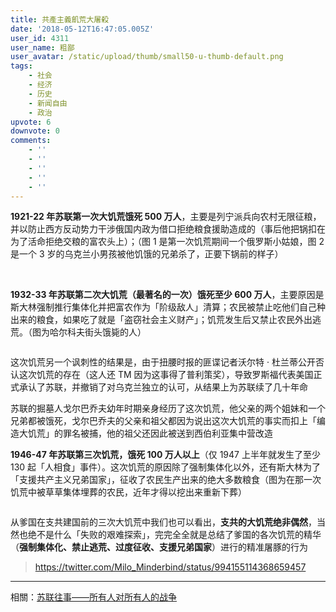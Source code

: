 ```yaml
---
title: 共產主義飢荒大屠殺
date: '2018-05-12T16:47:05.005Z'
user_id: 4311
user_name: 粗鄙
user_avatar: /static/upload/thumb/small50-u-thumb-default.png
tags:
    - 社会
    - 经济
    - 历史
    - 新闻自由
    - 政治
upvote: 6
downvote: 0
comments:
    - ''
    - ''
    - ''
    - ''
    - ''
---
```


<div class="body"><p><b>1921-22 年苏联第一次大饥荒饿死 500 万人</b>，主要是列宁派兵向农村无限征粮，并以防止西方反动势力干涉俄国内政为借口拒绝粮食援助造成的（事后他把锅扣在为了活命拒绝交粮的富农头上）；（图 1 是第一次饥荒期间一个俄罗斯小姑娘，图 2 是一个 3 岁的乌克兰小男孩被他饥饿的兄弟杀了，正要下锅前的样子）</p><p><img src="https://pincimg.com/posts/80887/fbc2289d797b1e4dfea69ecdb3c54fd8.jpg" style="width: 246px;" orig-height="406" onerror="load_alt_img(event);" orig-width="250" data-alt="https://pbs.twimg.com/media/DcvyIz9VAAAhrYE.jpg" height="0"> <img src="https://pincimg.com/posts/80887/30ef5fe5db19c70237835bd9899ea07b.jpg" style="width: 250px;" orig-height="539" onerror="load_alt_img(event);" orig-width="337" data-alt="https://pbs.twimg.com/media/DcvyIz7U0AEv6sx.jpg" height="0"><br></p><p><b>1932-33 年苏联第二次大饥荒（最著名的一次）饿死至少 600 万人</b>，主要原因是斯大林强制推行集体化并把富农作为「阶级敌人」清算；农民被禁止吃他们自己种出来的粮食，如果吃了就是「盗窃社会主义财产」；饥荒发生后又禁止农民外出逃荒。（图为哈尔科夫街头饿毙的人）</p><p><img src="https://pincimg.com/posts/80887/5318c5a2c6d8d132ad52b67564ab7253.jpg" style="width: 500px;" orig-height="471" onerror="load_alt_img(event);" orig-width="650" data-alt="https://pbs.twimg.com/media/Dcv2XgUU8AAjQQ6.jpg" height="0"><br></p><p>这次饥荒另一个讽刺性的结果是，由于扭腰时报的匪谍记者沃尔特 · 杜兰蒂公开否认这次饥荒的存在（这人还 TM 因为这事得了普利策奖），导致罗斯福代表美国正式承认了苏联，并撤销了对乌克兰独立的认可，从结果上为苏联续了几十年命</p><p>苏联的掘墓人戈尔巴乔夫幼年时期亲身经历了这次饥荒，他父亲的两个姐妹和一个兄弟都被饿死，戈尔巴乔夫的父亲和祖父都因为说出这次大饥荒的事实而扣上「编造大饥荒」的罪名被捕，他的祖父还因此被送到西伯利亚集中营改造</p><p><b>1946-47 年苏联第三次饥荒，饿死 100 万人以上</b>（仅 1947 上半年就发生了至少 130 起「人相食」事件）。这次饥荒的原因除了强制集体化以外，还有斯大林为了「支援共产主义兄弟国家」，征收了农民生产出来的绝大多数粮食（图为在那一次饥荒中被草草集体埋葬的农民，近年才得以挖出来重新下葬）</p><p><img src="https://pincimg.com/posts/80887/c2bf907f3e2cda37eea37a1a02d24656.jpg" style="width: 500px;" orig-height="172" onerror="load_alt_img(event);" orig-width="260" data-alt="https://pbs.twimg.com/media/Dcv97y9UwAAE_Yr.jpg" height="0"><br></p><p>从爹国在支共建国前的三次大饥荒中我们也可以看出，<b>支共的大饥荒绝非偶然</b>，当然也绝不是什么「失败的艰难探索」，完完全全就是总结了爹国的各次饥荒的精华（<b>强制集体化、禁止逃荒、过度征收、支援兄弟国家</b>）进行的精准屠豚的行为</p><blockquote><p><a rel="nofollow" href="https://twitter.com/Milo_Minderbind/status/994155114368659457">https://twitter.com/Milo_Minderbind/status/994155114368659457</a></p></blockquote></div>

---

<div class="body"><p>相關：<a rel="nofollow" href="http://blog.sina.com.cn/s/blog_8dcf23980102x548.html">苏联往事——所有人对所有人的战争</a></p></div>
